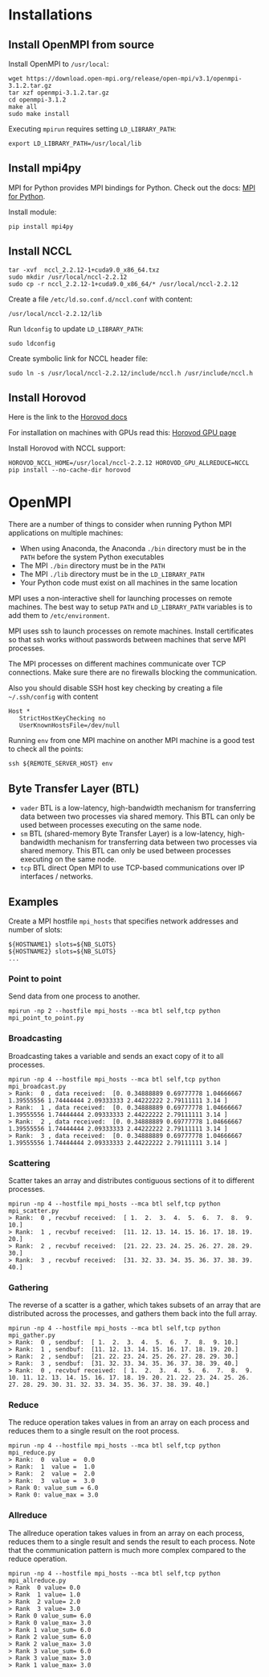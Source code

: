 # Installations

## Install OpenMPI from source

Install OpenMPI to `/usr/local`:

	wget https://download.open-mpi.org/release/open-mpi/v3.1/openmpi-3.1.2.tar.gz
	tar xzf openmpi-3.1.2.tar.gz
	cd openmpi-3.1.2
	make all
	sudo make install

Executing `mpirun` requires setting `LD_LIBRARY_PATH`:

	export LD_LIBRARY_PATH=/usr/local/lib

## Install mpi4py

MPI for Python provides MPI bindings for Python. Check out the docs: [MPI for Python](https://mpi4py.readthedocs.io/en/stable/).

Install module:

	pip install mpi4py

## Install NCCL

    tar -xvf  nccl_2.2.12-1+cuda9.0_x86_64.txz
    sudo mkdir /usr/local/nccl-2.2.12
    sudo cp -r nccl_2.2.12-1+cuda9.0_x86_64/* /usr/local/nccl-2.2.12

Create a file `/etc/ld.so.conf.d/nccl.conf` with content:

    /usr/local/nccl-2.2.12/lib

Run `ldconfig` to update `LD_LIBRARY_PATH`:

    sudo ldconfig 

Create symbolic link for NCCL header file:

    sudo ln -s /usr/local/nccl-2.2.12/include/nccl.h /usr/include/nccl.h

## Install Horovod

Here is the link to the [Horovod docs](https://github.com/uber/horovod/tree/master/docs)

For installation on machines with GPUs read this: [Horovod GPU page](https://github.com/uber/horovod/blob/master/docs/gpus.md)

Install Horovod with NCCL support:

    HOROVOD_NCCL_HOME=/usr/local/nccl-2.2.12 HOROVOD_GPU_ALLREDUCE=NCCL pip install --no-cache-dir horovod


# OpenMPI

There are a number of things to consider when running Python MPI applications on multiple machines:
 * When using Anaconda, the Anaconda `./bin` directory must be in the `PATH` before the system Python executables
 * The MPI `./bin` directory must be in the `PATH`
 * The MPI `./lib` directory must be in the `LD_LIBRARY_PATH`
 * Your Python code must exist on all machines in the same location

MPI uses a non-interactive shell for launching processes on remote machines. The best way to setup `PATH`
and `LD_LIBRARY_PATH` variables is to add them to `/etc/environment`.

MPI uses ssh to launch processes on remote machines. Install certificates so that ssh works without passwords
between machines that serve MPI processes.

The MPI processes on different machines communicate over TCP connections. Make sure there are no firewalls
blocking the communication.

Also you should disable SSH host key checking by creating a file `~/.ssh/config` with content

	Host *
	   StrictHostKeyChecking no
	   UserKnownHostsFile=/dev/null

Running `env` from one MPI machine on another MPI machine is a good test to check all the points:

	ssh ${REMOTE_SERVER_HOST} env

## Byte Transfer Layer (BTL)

 * `vader` BTL is a low-latency, high-bandwidth mechanism for transferring data between two processes via shared memory. 
   This BTL can only be used between processes executing on the same node.
 * `sm` BTL (shared-memory Byte Transfer Layer) is a low-latency, high-bandwidth mechanism for transferring data between 
   two processes via shared memory. This BTL can only be used between processes executing on the same node.
 * `tcp` BTL direct Open MPI to use TCP-based communications over IP interfaces / networks.


## Examples

Create a MPI hostfile `mpi_hosts` that specifies network addresses and number of slots:

	${HOSTNAME1} slots=${NB_SLOTS}
	${HOSTNAME2} slots=${NB_SLOTS}
	...

### Point to point

Send data from one process to another.

	mpirun -np 2 --hostfile mpi_hosts --mca btl self,tcp python mpi_point_to_point.py

### Broadcasting

Broadcasting takes a variable and sends an exact copy of it to all processes.

	mpirun -np 4 --hostfile mpi_hosts --mca btl self,tcp python mpi_broadcast.py
	> Rank:  0 , data received:  [0. 0.34888889 0.69777778 1.04666667 1.39555556 1.74444444 2.09333333 2.44222222 2.79111111 3.14 ]
	> Rank:  1 , data received:  [0. 0.34888889 0.69777778 1.04666667 1.39555556 1.74444444 2.09333333 2.44222222 2.79111111 3.14 ]
	> Rank:  2 , data received:  [0. 0.34888889 0.69777778 1.04666667 1.39555556 1.74444444 2.09333333 2.44222222 2.79111111 3.14 ]
	> Rank:  3 , data received:  [0. 0.34888889 0.69777778 1.04666667 1.39555556 1.74444444 2.09333333 2.44222222 2.79111111 3.14 ]
 	
### Scattering

Scatter takes an array and distributes contiguous sections of it to different processes. 

	mpirun -np 4 --hostfile mpi_hosts --mca btl self,tcp python mpi_scatter.py
	> Rank:  0 , recvbuf received:  [ 1.  2.  3.  4.  5.  6.  7.  8.  9. 10.]
	> Rank:  1 , recvbuf received:  [11. 12. 13. 14. 15. 16. 17. 18. 19. 20.]
	> Rank:  2 , recvbuf received:  [21. 22. 23. 24. 25. 26. 27. 28. 29. 30.]
	> Rank:  3 , recvbuf received:  [31. 32. 33. 34. 35. 36. 37. 38. 39. 40.]


### Gathering

The reverse of a scatter is a gather, which takes subsets of an array that are distributed across the processes, 
and gathers them back into the full array.

	mpirun -np 4 --hostfile mpi_hosts --mca btl self,tcp python mpi_gather.py
	> Rank:  0 , sendbuf:  [ 1.  2.  3.  4.  5.  6.  7.  8.  9. 10.]
	> Rank:  1 , sendbuf:  [11. 12. 13. 14. 15. 16. 17. 18. 19. 20.]
	> Rank:  2 , sendbuf:  [21. 22. 23. 24. 25. 26. 27. 28. 29. 30.]
	> Rank:  3 , sendbuf:  [31. 32. 33. 34. 35. 36. 37. 38. 39. 40.]
	> Rank:  0 , recvbuf received:  [ 1.  2.  3.  4.  5.  6.  7.  8.  9. 10. 11. 12. 13. 14. 15. 16. 17. 18. 19. 20. 21. 22. 23. 24. 25. 26. 27. 28. 29. 30. 31. 32. 33. 34. 35. 36. 37. 38. 39. 40.]


### Reduce

The reduce operation takes values in from an array on each process and reduces them to a single result on the root process.

	mpirun -np 4 --hostfile mpi_hosts --mca btl self,tcp python mpi_reduce.py
	> Rank:  0  value =  0.0
	> Rank:  1  value =  1.0
	> Rank:  2  value =  2.0
	> Rank:  3  value =  3.0
	> Rank 0: value_sum = 6.0
	> Rank 0: value_max = 3.0

### Allreduce

The allreduce operation takes values in from an array on each process, reduces them to a single result and sends the result 
to each process. Note that the communication pattern is much more complex compared to the reduce operation.

	mpirun -np 4 --hostfile mpi_hosts --mca btl self,tcp python mpi_allreduce.py
	> Rank  0 value= 0.0
	> Rank  1 value= 1.0
	> Rank  2 value= 2.0
	> Rank  3 value= 3.0
	> Rank 0 value_sum= 6.0
	> Rank 0 value_max= 3.0
	> Rank 1 value_sum= 6.0
	> Rank 2 value_sum= 6.0
	> Rank 2 value_max= 3.0
	> Rank 3 value_sum= 6.0
	> Rank 3 value_max= 3.0
	> Rank 1 value_max= 3.0
